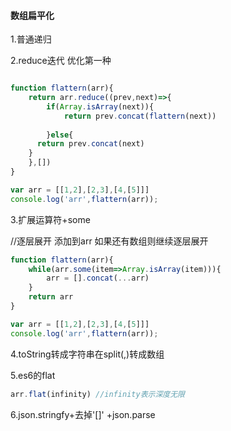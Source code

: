 #### 数组扁平化

1.普通递归

2.reduce迭代 优化第一种

```js

function flattern(arr){
	return arr.reduce((prev,next)=>{
		if(Array.isArray(next)){
		  	return prev.concat(flattern(next))
        
		}else{
      return prev.concat(next)
    }
	},[])
}

var arr = [[1,2],[2,3],[4,[5]]]
console.log('arr',flattern(arr));
```

3.扩展运算符+some

//逐层展开 添加到arr 如果还有数组则继续逐层展开

```js
function flattern(arr){
	while(arr.some(item=>Array.isArray(item))){
		arr = [].concat(...arr)
	}
	return arr
}

var arr = [[1,2],[2,3],[4,[5]]]
console.log('arr',flattern(arr));
```

4.toString转成字符串在split(,)转成数组

5.es6的flat  

```js
arr.flat(infinity) //infinity表示深度无限
```

6.json.stringfy+去掉'[]' +json.parse